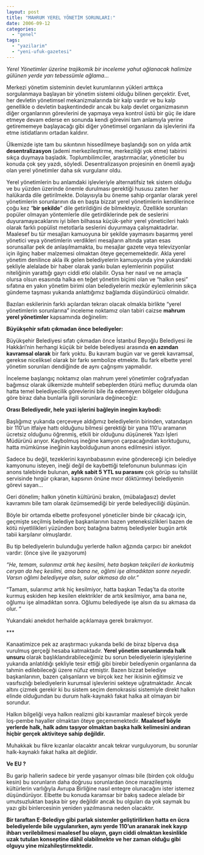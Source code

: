 ```yaml
---
layout: post
title: "MAHRUM YEREL YÖNETİM SORUNLARI:"
date: 2006-09-12
categories: 
  - "genel"
tags: 
  - "yazilarim"
  - "yeni-ufuk-gazetesi"
---
```


_Yerel Yönetimler üzerine trajikomik bir inceleme yahut ağlanacak halimize gülünen yerde yarı tebessümle ağlama…_

Merkezi yönetim sisteminin devlet kurumlarının yükleri arttıkça sorgulanmaya başlayan bir yönetim sistemi olduğu bilinen gerçektir. Evet, her devletin yönetimsel mekanizmalarında bir kalp vardır ve bu kalp genellikle o devletin başkentindedir ancak bu kalp devlet organizmasının diğer organlarının görevlerini de yapmaya veya kontrol üstü bir güç ile idare etmeye devam ederse en sonunda kendi görevini tam anlamıyla yerine getirememeye başlayacağı gibi diğer yönetimsel organların da işlevlerini ifa etme istidatlarını ortadan kaldırır.

Ülkemizde işte tam bu sıkıntının hissedilmeye başlandığı son on yılda artık **desentralizasyon** (ademi merkezileştirme, merkeziliği yok etme) tabirini sıkça duymaya başladık. Toplumbilimciler, araştırmacılar, yöneticiler bu konuda çok şey yazdı, söyledi. Desentralizasyon projesinin en önemli ayağı olan yerel yönetimler daha sık vurgulanır oldu.

Yerel yönetimlerin bu anlamdaki işlevleriyle alternatifsiz tek sistem olduğu ve bu yüzden üzerinde önemle durulması gerektiği hususu zaten her halükarda dile getirilmekte. Dolayısıyla bu öneme sahip organlar olarak yerel yönetimlerin sorunlarının da en başta bizzat yerel yönetimlerin kendilerince çoğu kez “**bir şekilde**” dile getirildiğini de bilmekteyiz. Özellikle sorunları popüler olmayan yöntemlerle dile getirdiklerinde pek de seslerini duyuramayacaklarını iyi bilen bilhassa küçük-şehir yerel yöneticileri haklı olarak farklı popülist metotlarla seslerini duyurmaya çalışmaktadırlar. Maalesef bu tür mesajları kamuoyuna bir şekilde yaymasını başarmış yerel yönetici veya yönetimlerin verdikleri mesajların altında yatan esas sorunsallar pek de anlaşılmamakta, bu mesajlar gazete veya televizyonlar için ilginç haber malzemesi olmaktan öteye geçememektedir. Akla yerel yönetim denilince akla ilk gelen belediyelerin kamuoyunda yine yukarıdaki şekliyle alelalade bir haber olarak yankı bulan eylemlerinin popülist niteliğinin yarattığı gayrı ciddi etki olabilir. Oysa her nasıl ve ne amaçla olursa olsun esasında halka en teğet yönetim biçimi olan ve “halkın sesi” sıfatına en yakın yönetim birimi olan belediyelerin mezkûr eylemlerinin sıkça gündeme taşması yukarıda anlattığımız bağlamda düşündürücü olmalıdır.

Bazıları eskilerinin farklı açılardan tekrarı olacak olmakla birlikte “yerel yönetimlerin sorunlarına” inceleme noktamız olan tabiri caizse **mahrum yerel yönetimler** kapsamında değinelim:

**Büyükşehir sıfatı çıkmadan önce belediyeler:**

Büyükşehir Belediyesi sıfatı çıkmadan önce İstanbul Beyoğlu Belediyesi ile Hakkâri’nin herhangi küçük bir belde belediyesi arasında **en azından kavramsal olarak** bir fark yoktu. Bu kavram bugün var ve gerek kavramsal, gerekse niceliksel olarak bir farkı sembolize etmekte. Bu fark elbette yerel yönetim sorunları dendiğinde de aynı çağrışımı yapmalıdır.

İnceleme başlangıç noktamız olan mahrum yerel yönetimler coğrafyadan bağımsız olarak ülkemizde muhtelif sebeplerden ötürü mefluç durumda olan hatta temel belediyecilik görevlerini bile ifa edemeyen bölgeler olduğuna göre biraz daha bunlarla ilgili sorunlara değineceğiz:

**Orası Belediyedir, hele yazi işlerini bağleyin inegim kaybodi:**

Başlığımız yukarıda çerçeveye aldığımız belediyelerin birinden, vatandaşın bir 110’un itfaiye hattı olduğunu bilmesi gerektiği bir yana 110’u aramanın ücretsiz olduğunu öğrenmiş, etkili bir olduğunu düşünerek Yazı İşleri Müdürünü arıyor. Kaybolmuş ineğine kamyon çarpacağından korktuğunu, hatta mümkünse ineğinin kaybolduğunun anons edilmesini istiyor.

Sadece bu değil, tezeklerini kayınbabasının evine göndereceği için belediye kamyonunu isteyen, ineği değil de kaybettiği telefonunun bulunması için anons talebinde bulunan, **aylık sabit 5 YTL su parasını** çok görüp su tahsilât servisinde hırgür çıkaran, kapsının önüne mıcır döktürmeyi belediyenin görevi sayan…

Geri dönelim; halkın yönetin kültürünü bırakın, (mübalağasız) devlet kavramını bile tam olarak özümsemediği bir yerde belediyeciliği düşünün.

Böyle bir ortamda elbette profesyonel yöneticiler binde bir çıkacağı için, geçmişte seçilmiş belediye başkanlarının bazen yeteneksizlikleri bazen de kötü niyetlilikleri yüzünden borç batağına batmış belediyeler bugün artık tabii karşılanır olmuşlardır.

Bu tip belediyelerin bulunduğu yerlerde halkın ağzında çarpıcı bir anekdot vardır: (önce şive ile yazıyorum)

_“He, temam, sularımız artık heç kesilmi, heta başkan tekçileri de korkutmiş ceryan da heç kesilmi, ama bana ne, oğlımi işe almadıktan sonre neyedir. Varsın oğlımi belediyeye alsın, sular akmasa da olır.”_

“Tamam, sularımız artık hiç kesilmiyor, hatta başkan Tedaş’ta da otorite kurmuş eskiden hep kesilen elektrikler de artık kesilmiyor, ama bana ne, oğlumu işe almadıktan sonra. Oğlumu belediyede işe alsın da su akmasa da olur. “

Yukarıdaki anekdot herhalde açıklamaya gerek bırakmıyor.

\*\*\*

Kanaatimizce pek az araştırmacı yukarıda belki de biraz bîperva dışa vurulmuş gerçeği hesaba katmaktadır. **Yerel yönetim sorunlarında halk unsuru** olarak başlıklandırabileceğimiz bu sorun belediyelerin işleyişlerine yukarıda anlatıldığı şekliyle tesir ettiği gibi birebir belediyenin organlarına da tahmin edilebileceği üzere nüfuz etmiştir. Bazen bizzat belediye başkanlarının, bazen çalışanların ve birçok kez her ikisinin eğitimsiz ve vasıfsızlığı belediyelerin kurumsal işlevlerini sekteye uğratmaktadır. Ancak altını çizmek gerekir ki bu sistem seçim demokrasisi sistemiyle direkt halkın elinde olduğundan bu durum halk-kaynaklı fakat halka ait olmayan bir sorundur.

Halkın bilgeliği veya halkın realizmi gibi kavramlar maalesef birçok yerde loş-pembe hayaller olmaktan öteye geçememektedir. **Maalesef böyle yerlerde halk, halk adını taşıyor olmaktan başka halk kelimesini andıran hiçbir gerçek aktiviteye sahip değildir.**

Muhakkak bu fikre kızanlar olacaktır ancak tekrar vurguluyorum, bu sorunlar halk-kaynaklı fakat halka ait değildir.

**Ve EU ?**

Bu garip hallerin sadece bir yerde yaşanıyor olması bile (birden çok olduğu kesin) bu sorunların daha doğrusu sorunlardan önce marazileşmiş kültürlerin varlığıyla Avrupa Birliğine nasıl entegre olunacağını ister istemez düşündürüyor. Elbette bu konuda karamsar bir bakış sadece alelade bir umutsuzluktan başka bir şey değildir ancak bu olguları da yok saymak bu yazı gibi binlercesinin yeniden yazılmasına neden olacaktır.

**Bir taraftan E-Belediye gibi parlak sistemler geliştirilirken hatta en ücra belediyelerde bile uygulanırken, aynı yerde 110’un aranarak inek kayıp ihbarı verilebilmesi maalesef bu olayın, gayrı ciddi olmaktan kesinlikle uzak tutulan konseptine dâhil olabilmekte ve her zaman olduğu gibi olguyu yine mizahileştirmektedir.**
